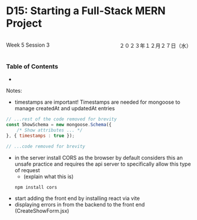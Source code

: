 # D15: Starting a Full-Stack MERN Project

<div style="display: flex; justify-content: space-between;">
    <p>Week 5 Session 3</p>
    <p>２０２３年１２月２７日（水）</p>
</div>

### Table of Contents
- 


Notes:
- timestamps are important! Timestamps are needed for mongoose to manage createdAt and updatedAt entries
```js
// ...rest of the code removed for brevity
const ShowSchema = new mongoose.Schema({
    /* Show attributes ... */
}, { timestamps : true });

// ...code removed for brevity
```

- in the server install CORS as the browser by default considers this an unsafe practice and requires the api server to specifically allow this type of request
    - (explain what this is)
    ```bash
    npm install cors
    ```
- start adding the front end by installing react via vite
- displaying errors in from the backend to the front end (CreateShowForm.jsx)